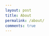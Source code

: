 ```yaml
---
layout: post
title: About
permalink: /about/
comments: true
---
```



<!DOCTYPE html>
<html lang="en">
<head>
    <meta charset="UTF-8">
    <meta name="viewport" content="width=device-width, initial-scale=1.0">
    <title>About Me</title>
    <style>
        * {
            margin: 0;
            padding: 0;
            box-sizing: border-box;
        }

        body {
            font-family: 'Segoe UI', Tahoma, Geneva, Verdana, sans-serif;
            max-width: 900px;
            margin: 0 auto;
            padding: 40px 20px;
            background: linear-gradient(135deg, #667eea 0%, #764ba2 100%);
            min-height: 100vh;
            line-height: 1.7;
        }

        .container {
            background: rgba(255, 255, 255, 0.98);
            border-radius: 20px;
            padding: 40px;
            box-shadow: 0 20px 40px rgba(0, 0, 0, 0.1);
            backdrop-filter: blur(10px);
        }

        h1 {
            font-size: 2.5em;
            margin-bottom: 30px;
            color: #2c3e50;
            text-align: center;
            background: linear-gradient(135deg, #667eea, #764ba2);
            -webkit-background-clip: text;
            -webkit-text-fill-color: transparent;
            background-clip: text;
        }

        h2 {
            font-size: 1.4em;
            margin: 30px 0 15px 0;
            color: #34495e;
            display: flex;
            align-items: center;
            gap: 10px;
        }

        h3 {
            font-size: 1.8em;
            margin: 40px 0 20px 0;
            color: #2c3e50;
            border-bottom: 3px solid #667eea;
            padding-bottom: 10px;
        }

        p {
            margin-bottom: 15px;
            font-size: 16px;
            color: #2c3e50;
            font-weight: 500;
        }

        ul {
            margin: 15px 0;
            padding: 20px 25px;
            background: linear-gradient(135deg, #f8f9fa, #e9ecef);
            border-radius: 12px;
            border-left: 4px solid #667eea;
            box-shadow: 0 2px 10px rgba(0, 0, 0, 0.05);
        }

        li {
            margin-bottom: 10px;
            font-size: 15px;
            color: #2c3e50;
            position: relative;
            padding-left: 10px;
            font-weight: 500;
        }

        li::before {
            content: "•";
            color: #667eea;
            font-weight: bold;
            position: absolute;
            left: -10px;
        }

        .highlight {
            background: linear-gradient(135deg, #ffd89b, #19547b);
            padding: 25px;
            border-radius: 15px;
            margin: 30px 0;
            text-align: center;
            box-shadow: 0 10px 25px rgba(0, 0, 0, 0.1);
        }

        .highlight p {
            color: white;
            font-size: 18px;
            font-weight: 500;
            margin: 0;
        }

        /* Places I've Lived Section */
        .places-section {
            margin: 40px 0;
        }

        .grid-container {
            display: grid;
            grid-template-columns: repeat(auto-fit, minmax(200px, 1fr));
            gap: 20px;
            margin: 20px 0;
        }

        .grid-item {
            text-align: center;
            background: white;
            padding: 20px;
            border-radius: 12px;
            box-shadow: 0 5px 15px rgba(0, 0, 0, 0.08);
            transition: transform 0.3s ease, box-shadow 0.3s ease;
        }

        .grid-item:hover {
            transform: translateY(-5px);
            box-shadow: 0 10px 25px rgba(0, 0, 0, 0.15);
        }

        .grid-item img {
            width: 100%;
            height: 80px;
            object-fit: contain;
            margin-bottom: 15px;
            border-radius: 8px;
        }

        .grid-item p {
            margin: 8px 0;
            font-size: 14px;
        }

        .grid-item .description {
            font-weight: 600;
            color: #2c3e50;
        }

        .grid-item .greeting {
            color: #667eea;
            font-style: italic;
        }

        /* Image Gallery */
        .image-gallery {
            display: flex;
            gap: 15px;
            overflow-x: auto;
            padding: 20px 0;
            border-radius: 12px;
            background: rgba(255, 255, 255, 0.5);
            padding: 20px;
            margin: 20px 0;
        }

        .image-gallery::-webkit-scrollbar {
            height: 8px;
        }

        .image-gallery::-webkit-scrollbar-track {
            background: rgba(0, 0, 0, 0.1);
            border-radius: 10px;
        }

        .image-gallery::-webkit-scrollbar-thumb {
            background: #667eea;
            border-radius: 10px;
        }

        .image-gallery img {
            min-width: 200px;
            height: 150px;
            object-fit: cover;
            border-radius: 10px;
            box-shadow: 0 5px 15px rgba(0, 0, 0, 0.1);
            transition: transform 0.3s ease;
        }

        .image-gallery img:hover {
            transform: scale(1.05);
        }

        /* Responsive Design */
        @media (max-width: 768px) {
            .container {
                padding: 20px;
            }
            
            h1 {
                font-size: 2em;
            }
            
            .grid-container {
                grid-template-columns: 1fr;
            }
            
            .image-gallery img {
                min-width: 150px;
                height: 120px;
            }
        }
    </style>
</head>
<body>
    <div class="container">
        <h1>About Me 👋</h1>
        
        <p>Hey! I'm passionate about cybersecurity and pretty much every sport that exists. Welcome to my corner of the internet where I share a bit about who I am and what makes me tick.</p>
        
        <h3>🌍 Places I've Called Home</h3>
        <div class="places-section">
            <p>Here are some places that have shaped my journey:</p>
            <div class="grid-container" id="grid_container">
                <!-- Content will be added here by JavaScript -->
            </div>
        </div>

        <h3>🚀 My Journey Through Life</h3>
        
        <h2>🛡️ What I Do</h2>
        <p>I work in cybersecurity where I get to solve puzzles and build defenses against creative attacks. Every vulnerability is just another challenge, and honestly, I love the mental chess game of staying ahead of threats. It's like playing defense in the ultimate strategy game where the rules are constantly evolving.</p>
        
        <h2>🏈 Sports Obsession</h2>
        <p>If there's a ball, puck, or any kind of competitive action involved, I'm probably watching it. Football, basketball, baseball, hockey, tennis - you name it, I follow it. There's something about the strategy, the teamwork, and those clutch moments that just gets me every time.</p>
        
        <h2>🎮 When I'm Not Working</h2>
        <p>My downtime is sacred, and here's how I spend it:</p>
        <ul>
            <li>Deep diving into YouTube rabbit holes about random topics (you know how it is - you start with cybersecurity tutorials and end up watching documentary about penguins)</li>
            <li>Gaming on my Xbox - my setup is my pride and joy and I'm always tweaking it to perfection</li>
            <li>Catching highlights from whatever sport is in season</li>
            <li>Learning something new in cybersecurity because the field never stops evolving</li>
            <li>Spending quality time with family - they keep me grounded</li>
        </ul>
        
        <h2>😊 Who I Am</h2>
        <p>I'm pretty outgoing and love diving into complex problems with people, but I also value those quiet moments to recharge and think things through. Some of my best problem-solving techniques actually come from gaming - patience, strategy, and trying different approaches until something clicks.</p>
        
        <h2>⚡ Fun Facts About Me</h2>
        <ul>
            <li>My perfect evening involves sports highlights, YouTube deep dives, and some serious Xbox time</li>
            <li>I can get super energized talking cybersecurity, then go home and spend hours perfecting my gaming setup</li>
            <li>I believe the best solutions come from combining technical skills with creative thinking</li>
            <li>Family game nights are non-negotiable in my schedule</li>
        </ul>
        
        <h3>👨‍👩‍👦‍👦 Family & Culture</h3>
        <p>Everything for me, as for many others, revolves around family and faith. My mom moved to India at a very young age from Dubai, and my dad was born and raised in India. I have a younger brother in 5th grade who's incredibly fun to be around. He can be quiet sometimes, but I love him to pieces - he always manages to surprise me with his insights and humor.</p>
        
        <p>Our family story spans continents and cultures, and that diversity has given me a unique perspective on problem-solving and connecting with people from all walks of life.</p>

        <h3>📸 Memories & Moments</h3>
        <p>Here are some snapshots from my journey - scroll to see more!</p>
        <div class="image-gallery">
            <img src="images/about/IMG_0097.JPG" alt="Family moment 1" onerror="this.style.display='none'">
            <img src="images/about/IMG_0241.JPG" alt="Family moment 2" onerror="this.style.display='none'">
            <img src="images/about/IMG_0354.HEIC" alt="Family moment 3" onerror="this.style.display='none'">
            <img src="images/about/IMG_0940.HEIC" alt="Family moment 4" onerror="this.style.display='none'">
            <img src="images/about/ec8cd2b6-615b-47e1-91c5-0db3466e7a28.JPG" alt="Family moment 5" onerror="this.style.display='none'">
        </div>
        
        <div class="highlight">
            <p><em>Life's too short for boring conversations and easy games! Let's make it count. 🚀</em></p>
        </div>
    </div>

    <script>
        // Connect to the HTML container
        const container = document.getElementById("grid_container");
        
        // Define data for places lived
        const httpSource = "https://upload.wikimedia.org/wikipedia/commons/";
        const livingInTheWorld = [
            {
                "flag": "0/01/Flag_of_California.svg", 
                "greeting": "Hey there!", 
                "description": "California - Forever Home"
            },
            // Add more locations here as needed
        ];

        // Build grid items
        livingInTheWorld.forEach(location => {
            // Create grid item container
            const gridItem = document.createElement("div");
            gridItem.className = "grid-item";
            
            // Create and add flag image
            const img = document.createElement("img");
            img.src = httpSource + location.flag;
            img.alt = location.description + " Flag";
            img.onerror = function() { this.style.display = 'none'; };
            
            // Create and add description
            const description = document.createElement("p");
            description.className = "description";
            description.textContent = location.description;
            
            // Create and add greeting
            const greeting = document.createElement("p");
            greeting.className = "greeting";
            greeting.textContent = location.greeting;
            
            // Append all elements to grid item
            gridItem.appendChild(img);
            gridItem.appendChild(description);
            gridItem.appendChild(greeting);
            
            // Add grid item to container
            container.appendChild(gridItem);
        });
    </script>
</body>

</html>